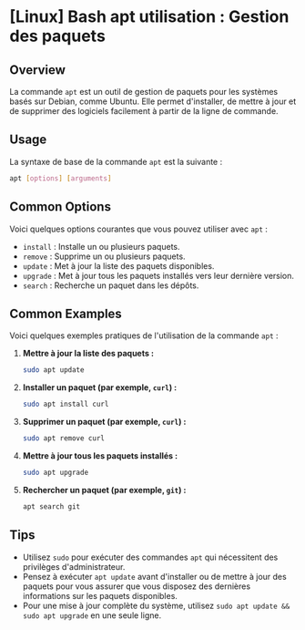 # [Linux] Bash apt utilisation : Gestion des paquets

## Overview
La commande `apt` est un outil de gestion de paquets pour les systèmes basés sur Debian, comme Ubuntu. Elle permet d'installer, de mettre à jour et de supprimer des logiciels facilement à partir de la ligne de commande.

## Usage
La syntaxe de base de la commande `apt` est la suivante :

```bash
apt [options] [arguments]
```

## Common Options
Voici quelques options courantes que vous pouvez utiliser avec `apt` :

- `install` : Installe un ou plusieurs paquets.
- `remove` : Supprime un ou plusieurs paquets.
- `update` : Met à jour la liste des paquets disponibles.
- `upgrade` : Met à jour tous les paquets installés vers leur dernière version.
- `search` : Recherche un paquet dans les dépôts.

## Common Examples
Voici quelques exemples pratiques de l'utilisation de la commande `apt` :

1. **Mettre à jour la liste des paquets :**
   ```bash
   sudo apt update
   ```

2. **Installer un paquet (par exemple, `curl`) :**
   ```bash
   sudo apt install curl
   ```

3. **Supprimer un paquet (par exemple, `curl`) :**
   ```bash
   sudo apt remove curl
   ```

4. **Mettre à jour tous les paquets installés :**
   ```bash
   sudo apt upgrade
   ```

5. **Rechercher un paquet (par exemple, `git`) :**
   ```bash
   apt search git
   ```

## Tips
- Utilisez `sudo` pour exécuter des commandes `apt` qui nécessitent des privilèges d'administrateur.
- Pensez à exécuter `apt update` avant d'installer ou de mettre à jour des paquets pour vous assurer que vous disposez des dernières informations sur les paquets disponibles.
- Pour une mise à jour complète du système, utilisez `sudo apt update && sudo apt upgrade` en une seule ligne.